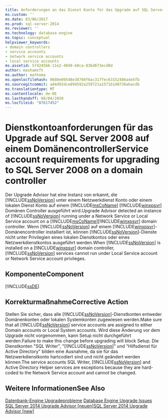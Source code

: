 ```yaml
---
title: Anforderungen an das Dienst Konto für das Upgrade auf SQL Server 2008 auf einem Domänen Controller | Microsoft-Dokumentation
ms.custom: ''
ms.date: 03/06/2017
ms.prod: sql-server-2014
ms.reviewer: ''
ms.technology: database-engine
ms.topic: conceptual
helpviewer_keywords:
- domain controllers
- service accounts
- network service accounts
- local service accounts
ms.assetid: 574245b6-11e2-4849-b0ca-836d673ecd0d
author: mashamsft
ms.author: mathoma
ms.openlocfilehash: 0680e09548e38760f6ac317fec63152486a4e5fb
ms.sourcegitcommit: ad4d92dce894592a259721a1571b1d8736abacdb
ms.translationtype: MT
ms.contentlocale: de-DE
ms.lasthandoff: 08/04/2020
ms.locfileid: "87617452"
---
```

# <a name="service-account-requirements-for-upgrading-to-sql-server-2008-on-a-domain-controller"></a><span data-ttu-id="6fd7a-102">Dienstkontoanforderungen für das Upgrade auf SQL Server 2008 auf einem Domänencontroller</span><span class="sxs-lookup"><span data-stu-id="6fd7a-102">Service account requirements for upgrading to SQL Server 2008 on a domain controller</span></span>
  <span data-ttu-id="6fd7a-103">Der Upgrade Advisor hat eine Instanz von erkannt, die [!INCLUDE[ssNoVersion](../../includes/ssnoversion-md.md)] unter einem Netzwerkdienst Konto oder einem lokalen Dienst Konto auf einem [!INCLUDE[msCoName](../../includes/msconame-md.md)] [!INCLUDE[winxpsvr](../../includes/winxpsvr-md.md)] Domänen Controller ausgeführt wird.</span><span class="sxs-lookup"><span data-stu-id="6fd7a-103">Upgrade Advisor detected an instance of [!INCLUDE[ssNoVersion](../../includes/ssnoversion-md.md)] running under a Network Service or Local Service account on a [!INCLUDE[msCoName](../../includes/msconame-md.md)][!INCLUDE[winxpsvr](../../includes/winxpsvr-md.md)] domain controller.</span></span> <span data-ttu-id="6fd7a-104">Wenn [!INCLUDE[ssNoVersion](../../includes/ssnoversion-md.md)] auf einem [!INCLUDE[winxpsvr](../../includes/winxpsvr-md.md)]-Domänencontroller installiert ist, können [!INCLUDE[ssNoVersion](../../includes/ssnoversion-md.md)]-Dienste nicht unter Privilegien eines lokalen Dienstkontos oder eines Netzwerkdienstkontos ausgeführt werden.</span><span class="sxs-lookup"><span data-stu-id="6fd7a-104">When [!INCLUDE[ssNoVersion](../../includes/ssnoversion-md.md)] is installed on a [!INCLUDE[winxpsvr](../../includes/winxpsvr-md.md)] domain controller, [!INCLUDE[ssNoVersion](../../includes/ssnoversion-md.md)] services cannot run under Local Service account or Network Service account privileges.</span></span>  
  
## <a name="component"></a><span data-ttu-id="6fd7a-105">Komponente</span><span class="sxs-lookup"><span data-stu-id="6fd7a-105">Component</span></span>  
 [!INCLUDE[ssDE](../../includes/ssde-md.md)]  
  
## <a name="corrective-action"></a><span data-ttu-id="6fd7a-106">Korrekturmaßnahme</span><span class="sxs-lookup"><span data-stu-id="6fd7a-106">Corrective Action</span></span>  
 <span data-ttu-id="6fd7a-107">Stellen Sie sicher, dass alle [!INCLUDE[ssNoVersion](../../includes/ssnoversion-md.md)]-Dienstkonten entweder Domänenkonten oder lokalen Systemkonten zugewiesen werden.</span><span class="sxs-lookup"><span data-stu-id="6fd7a-107">Make sure that all [!INCLUDE[ssNoVersion](../../includes/ssnoversion-md.md)] service accounts are assigned to either Domain accounts or Local System accounts.</span></span> <span data-ttu-id="6fd7a-108">Wird diese Änderung vor dem Upgrade nicht vorgenommen, kann Setup nicht durchgeführt werden.</span><span class="sxs-lookup"><span data-stu-id="6fd7a-108">Failure to make this change before upgrading will block Setup.</span></span> <span data-ttu-id="6fd7a-109">Die Dienstkonten "SQL Writer", "[!INCLUDE[ssNoVersion](../../includes/ssnoversion-md.md)]" und "Hilfsdienst für Active Directory" bilden eine Ausnahme, da sie für das Netzwerkdienstkonto hartcodiert sind und nicht geändert werden können.</span><span class="sxs-lookup"><span data-stu-id="6fd7a-109">The service accounts SQL Writer, [!INCLUDE[ssNoVersion](../../includes/ssnoversion-md.md)] and Active Directory Helper services are exceptions because they are hard-coded to the Network Service account and cannot be changed.</span></span>  
  
## <a name="see-also"></a><span data-ttu-id="6fd7a-110">Weitere Informationen</span><span class="sxs-lookup"><span data-stu-id="6fd7a-110">See Also</span></span>  
 <span data-ttu-id="6fd7a-111">[Datenbank-Engine Upgradeprobleme](../../../2014/sql-server/install/database-engine-upgrade-issues.md) </span><span class="sxs-lookup"><span data-stu-id="6fd7a-111">[Database Engine Upgrade Issues](../../../2014/sql-server/install/database-engine-upgrade-issues.md) </span></span>  
 [<span data-ttu-id="6fd7a-112">SQL Server 2014 Upgrade Advisor &#91;neuen&#93;</span><span class="sxs-lookup"><span data-stu-id="6fd7a-112">SQL Server 2014 Upgrade Advisor &#91;new&#93;</span></span>](sql-server-2014-upgrade-advisor.md)  
  
  

